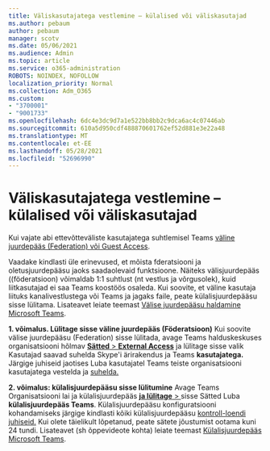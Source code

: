 ```yaml
---
title: Väliskasutajatega vestlemine – külalised või väliskasutajad
ms.author: pebaum
author: pebaum
manager: scotv
ms.date: 05/06/2021
ms.audience: Admin
ms.topic: article
ms.service: o365-administration
ROBOTS: NOINDEX, NOFOLLOW
localization_priority: Normal
ms.collection: Adm_O365
ms.custom:
- "3700001"
- "9001733"
ms.openlocfilehash: 6dc4e3dc9d7a1e522bb8bb2c9dca6ac4c07446ab
ms.sourcegitcommit: 610a5d950cdf488870601762ef52d881e3e22a48
ms.translationtype: MT
ms.contentlocale: et-EE
ms.lasthandoff: 05/28/2021
ms.locfileid: "52696990"
---
```

# <a name="chat-with-external-users---guests-or-federated-users"></a>Väliskasutajatega vestlemine – külalised või väliskasutajad

Kui vajate abi ettevõtteväliste kasutajatega suhtlemisel Teams [väline juurdepääs (Federation) või Guest Access](/microsoftteams/manage-external-access#external-access-vs-guest-access).

Vaadake kindlasti üle erinevused, et mõista fderatsiooni ja oletusjuurdepääsu jaoks saadaolevaid funktsioone. Näiteks välisjuurdepääs ((föderatsioon) võimaldab 1:1 suhtlust (nt vestlus ja võrgusolek), kuid liitkasutajad ei saa Teams koostöös osaleda. Kui soovite, et väline kasutaja liituks kanalivestlustega või Teams ja jagaks faile, peate külalisjuurdepääsu sisse lülitama. Lisateavet leiate teemast [Välise juurdepääsu haldamine Microsoft Teams](/microsoftteams/manage-external-access#external-access-vs-guest-access).

**1. võimalus. Lülitage sisse väline juurdepääs (Föderatsioon)** Kui soovite välise juurdepääsu (Federation) sisse lülitada, avage Teams halduskeskuses organisatsiooni hõlmav [ **Sätted**  >  **External Access**](https://admin.teams.microsoft.com/company-wide-settings/external-communications) ja lülitage sisse valik Kasutajad saavad suhelda Skype'i ärirakendus ja Teams **kasutajatega.** Järgige juhiseid jaotises Luba kasutajatel Teams teiste organisatsiooni kasutajatega vestelda ja [suhelda.](/microsoftteams/manage-external-access#let-your-teams-users-chat-and-communicate-with-users-in-another-organization)

**2. võimalus: külalisjuurdepääsu sisse lülitumine** Avage Teams Organisatsiooni lai ja külalisjuurdepääs [ **ja lülitage**  > ](https://admin.teams.microsoft.com/company-wide-settings/guest-configuration) sisse Sätted Luba **külalisjuurdepääs Teams**. Külalisjuurdepääsu konfiguratsiooni kohandamiseks järgige kindlasti kõiki külalisjuurdepääsu [kontroll-loendi juhiseid.](/microsoftteams/guest-access-checklist) Kui olete täielikult lõpetanud, peate sätete jõustumist ootama kuni 24 tundi. Lisateavet (sh õppevideote kohta) leiate teemast [Külalisjuurdepääs Microsoft Teams](/microsoftteams/guest-access).